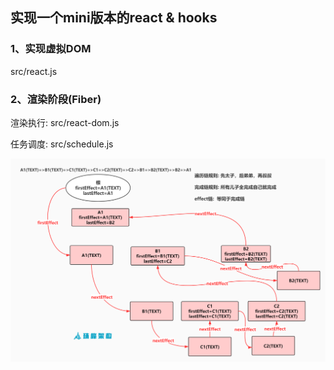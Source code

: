 ## 实现一个mini版本的react & hooks

### 1、实现虚拟DOM
src/react.js

### 2、渲染阶段(Fiber)
渲染执行: src/react-dom.js

任务调度: src/schedule.js

![avatar](./image/fibereffectlistwithchild3.jpg)